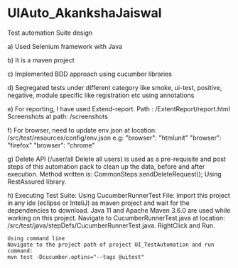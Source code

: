 # UIAuto_AkankshaJaiswal

Test automation Suite design

a)	Used Selenium framework with Java

b)	It is a maven project

c)	Implemented BDD approach using cucumber libraries

d)	Segregated tests under different category like smoke, ui-test, positive, negative, 
    module specific like registration etc using annotations

e)	For reporting, I have used Extend-report. 
    Path :  <project location>/ExtentReport/report.html
    Screenshots at path: <project location>/screenshots
    
f)	For browser, need to update env.json at location: 
    <project location>/src/test/resources/config/env.json 
    e.g: 
		  "browser": "htmlunit"
		  "browser": "firefox"
		  "browser": "chrome"

g)	Delete API (/user/all Delete all users) is used as a pre-requisite and post steps of this 
    automation pack to clean up the data, before and after execution.
	  Method written is: CommonSteps.sendDeleteRequest();
	  Using RestAssured library.

h)	Executing Test Suite:
    Using CucumberRunnerTest File: Import this project in any ide (eclipse or InteliJ)
    as maven project and wait for the dependencies to download. Java 11 and Apache Maven
    3.6.0 are used while working on this project.
    Navigate to CucumberRunnerTest.java at location:  
    /src/test/java/stepDefs/CucumberRunnerTest.java. RightClick and Run.

    Using command line
    Navigate to the project path of project UI_TestAutomation and run command:
    mvn test -Dcucumber.optins="--tags @uitest"



